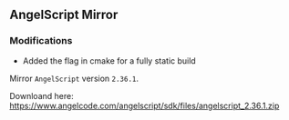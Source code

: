 ## AngelScript Mirror

### Modifications

* Added the flag in cmake for a fully static build

Mirror `AngelScript` version `2.36.1`.

Downloand here: https://www.angelcode.com/angelscript/sdk/files/angelscript_2.36.1.zip
